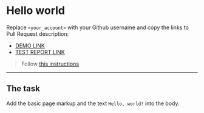 # Hello world
Replace `<your_account>` with your Github username and copy the links to Pull Request description:
- [DEMO LINK](https://KalmykovMikhail2.github.io/layout_hello-world/)
- [TEST REPORT LINK](https://KalmykovMikhail2.github.io/layout_hello-world/report/html_report/)

> Follow [this instructions](https://mate-academy.github.io/layout_task-guideline/#how-to-solve-the-layout-tasks-on-github)
___

## The task 
Add the basic page markup and the text `Hello, world!` into the body.
